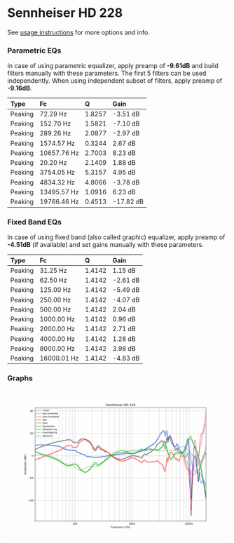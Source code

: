# Sennheiser HD 228
See [usage instructions](https://github.com/jaakkopasanen/AutoEq#usage) for more options and info.

### Parametric EQs
In case of using parametric equalizer, apply preamp of **-9.61dB** and build filters manually
with these parameters. The first 5 filters can be used independently.
When using independent subset of filters, apply preamp of **-9.16dB**.

| Type    | Fc          |      Q | Gain      |
|:--------|:------------|:-------|:----------|
| Peaking | 72.29 Hz    | 1.8257 | -3.51 dB  |
| Peaking | 152.70 Hz   | 1.5821 | -7.10 dB  |
| Peaking | 289.26 Hz   | 2.0877 | -2.97 dB  |
| Peaking | 1574.57 Hz  | 0.3244 | 2.67 dB   |
| Peaking | 10657.76 Hz | 2.7003 | 8.23 dB   |
| Peaking | 20.20 Hz    | 2.1409 | 1.88 dB   |
| Peaking | 3754.05 Hz  | 5.3157 | 4.95 dB   |
| Peaking | 4834.32 Hz  | 4.8066 | -3.78 dB  |
| Peaking | 13495.57 Hz | 1.0916 | 6.23 dB   |
| Peaking | 19766.46 Hz | 0.4513 | -17.82 dB |

### Fixed Band EQs
In case of using fixed band (also called graphic) equalizer, apply preamp of **-4.51dB**
(if available) and set gains manually with these parameters.

| Type    | Fc          |      Q | Gain     |
|:--------|:------------|:-------|:---------|
| Peaking | 31.25 Hz    | 1.4142 | 1.15 dB  |
| Peaking | 62.50 Hz    | 1.4142 | -2.61 dB |
| Peaking | 125.00 Hz   | 1.4142 | -5.49 dB |
| Peaking | 250.00 Hz   | 1.4142 | -4.07 dB |
| Peaking | 500.00 Hz   | 1.4142 | 2.04 dB  |
| Peaking | 1000.00 Hz  | 1.4142 | 0.96 dB  |
| Peaking | 2000.00 Hz  | 1.4142 | 2.71 dB  |
| Peaking | 4000.00 Hz  | 1.4142 | 1.28 dB  |
| Peaking | 8000.00 Hz  | 1.4142 | 3.98 dB  |
| Peaking | 16000.01 Hz | 1.4142 | -4.83 dB |

### Graphs
![](./Sennheiser%20HD%20228.png)